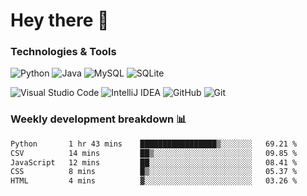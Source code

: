 # Hey there 👋

### Technologies & Tools

![Python](https://img.shields.io/badge/python-3670A0?style=for-the-badge&logo=python&logoColor=ffdd54)
![Java](https://img.shields.io/badge/java-%23ED8B00.svg?style=for-the-badge&logo=openjdk&logoColor=white)
![MySQL](https://img.shields.io/badge/mysql-4479A1.svg?style=for-the-badge&logo=mysql&logoColor=white)
![SQLite](https://img.shields.io/badge/sqlite-%2307405e.svg?style=for-the-badge&logo=sqlite&logoColor=white)

![Visual Studio Code](https://img.shields.io/badge/Visual%20Studio%20Code-0078d7.svg?style=for-the-badge&logo=visual-studio-code&logoColor=white)
![IntelliJ IDEA](https://img.shields.io/badge/IntelliJIDEA-000000.svg?style=for-the-badge&logo=intellij-idea&logoColor=white)
![GitHub](https://img.shields.io/badge/github-%23121011.svg?style=for-the-badge&logo=github&logoColor=white)
![Git](https://img.shields.io/badge/git-%23F05033.svg?style=for-the-badge&logo=git&logoColor=white)

### Weekly development breakdown 📊
<!--START_SECTION:waka-->

```txt
Python       1 hr 43 mins    █████████████████▒░░░░░░░   69.21 %
CSV          14 mins         ██▒░░░░░░░░░░░░░░░░░░░░░░   09.85 %
JavaScript   12 mins         ██░░░░░░░░░░░░░░░░░░░░░░░   08.41 %
CSS          8 mins          █▒░░░░░░░░░░░░░░░░░░░░░░░   05.37 %
HTML         4 mins          ▓░░░░░░░░░░░░░░░░░░░░░░░░   03.26 %
```

<!--END_SECTION:waka-->
